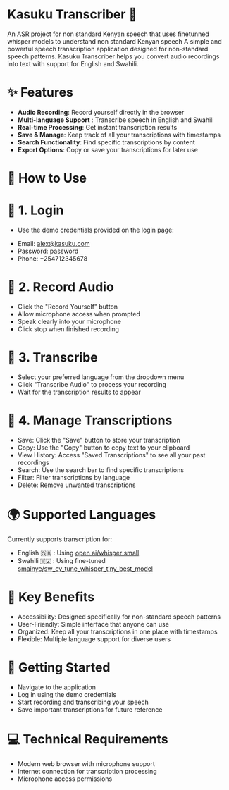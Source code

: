 # Kasuku Transcriber 🦜
An ASR project for non standard Kenyan speech that uses finetunned whisper models to understand non standard Kenyan speech 
A simple and powerful speech transcription application designed for non-standard speech patterns. Kasuku Transcriber helps you convert audio recordings into text with support for English and Swahili.

# ✨ Features

* **Audio Recording**: Record yourself directly in the browser
* **Multi-language Support** : Transcribe speech in English and Swahili
* **Real-time Processing**: Get instant transcription results
* **Save & Manage**: Keep track of all your transcriptions with timestamps
* **Search Functionality**: Find specific transcriptions by content
* **Export Options**: Copy or save your transcriptions for later use

# 🚀 How to Use
# 🔐 1. Login

- Use the demo credentials provided on the login page:

* Email: alex@kasuku.com
* Password: password
* Phone: +254712345678



# 🎤 2. Record Audio

* Click the "Record Yourself" button
* Allow microphone access when prompted
* Speak clearly into your microphone
* Click stop when finished recording

# 📝 3. Transcribe

* Select your preferred language from the dropdown menu
* Click "Transcribe Audio" to process your recording
* Wait for the transcription results to appear

# 💾 4. Manage Transcriptions

* Save: Click the "Save" button to store your transcription
* Copy: Use the "Copy" button to copy text to your clipboard
* View History: Access "Saved Transcriptions" to see all your past recordings
* Search: Use the search bar to find specific transcriptions
* Filter: Filter transcriptions by language
* Delete: Remove unwanted transcriptions

# 🌍 Supported Languages
Currently supports transcription for:

* English 🇬🇧 : Using [open ai/whisper small](https://huggingface.co/openai/whisper-small)
* Swahili 🇹🇿 : Using fine-tuned [smainye/sw_cv_tune_whisper_tiny_best_model](https://huggingface.co/smainye/sw_cv_tune_whisper_tiny_best_model)

# 🎯 Key Benefits

* Accessibility: Designed specifically for non-standard speech patterns
* User-Friendly: Simple interface that anyone can use
* Organized: Keep all your transcriptions in one place with timestamps
* Flexible: Multiple language support for diverse users

# 🏁 Getting Started

* Navigate to the application
* Log in using the demo credentials
* Start recording and transcribing your speech
* Save important transcriptions for future reference

# 💻 Technical Requirements

* Modern web browser with microphone support
* Internet connection for transcription processing
* Microphone access permissions


